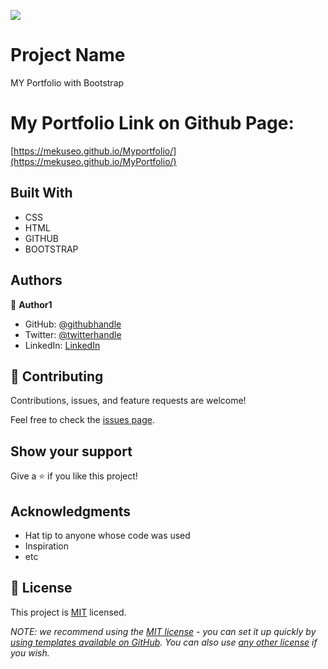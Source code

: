 ![](https://img.shields.io/badge/Microverse-blueviolet)

# Project Name

MY Portfolio with Bootstrap

# My Portfolio Link on Github Page:

[https://mekuseo.github.io/Myportfolio/](https://mekuseo.github.io/MyPortfolio/)

## Built With

- CSS
- HTML
- GITHUB
- BOOTSTRAP

## Authors

👤 **Author1**

- GitHub: [@githubhandle](https://github.com/MEKUSEO)
- Twitter: [@twitterhandle](https://twitter.com/fullstack-pison)
- LinkedIn: [LinkedIn](https://linkedin.com/in/mekuseo)



## 🤝 Contributing

Contributions, issues, and feature requests are welcome!

Feel free to check the [issues page](../../issues/).

## Show your support

Give a ⭐️ if you like this project!

## Acknowledgments

- Hat tip to anyone whose code was used
- Inspiration
- etc

## 📝 License

This project is [MIT](./LICENSE) licensed.

_NOTE: we recommend using the [MIT license](https://choosealicense.com/licenses/mit/) - you can set it up quickly by [using templates available on GitHub](https://docs.github.com/en/communities/setting-up-your-project-for-healthy-contributions/adding-a-license-to-a-repository). You can also use [any other license](https://choosealicense.com/licenses/) if you wish._
